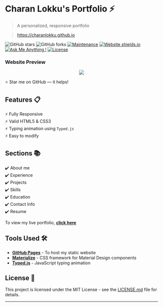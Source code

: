 # Charan Lokku's Portfolio ⚡️ 
> A personalized, responsive portfolio 

> https://charanlokku.github.io

![GitHub stars](https://img.shields.io/github/stars/charanlokku/charanlokku.github.io) 
![GitHub forks](https://img.shields.io/github/forks/charanlokku/charanlokku.github.io)
[![Maintenance](https://img.shields.io/badge/maintained-yes-green.svg)](https://github.com/charanlokku/charanlokku.github.io/commits/master)
[![Website shields.io](https://img.shields.io/badge/website-up-yellow)](http://charanlokku.github.io/)
[![Ask Me Anything !](https://img.shields.io/badge/ask%20me-linkedin-1abc9c.svg)](https://www.linkedin.com/in/your-linkedin/)
[![License](http://img.shields.io/:license-mit-blue.svg?style=flat-square)](http://badges.mit-license.org)

### Website Preview
<p align="center"> 
  <kbd>
    <a href="https://charanlokku.github.io" target="_blank"><img src="examples/preview.gif">
  </a>
  </kbd>
</p>

:star: Star me on GitHub — it helps!

## Features 📋
⚡️ Fully Responsive\
⚡️ Valid HTML5 & CSS3\
⚡️ Typing animation using `Typed.js`\
⚡️ Easy to modify

## Sections 📚
✔️ About me\
✔️ Experience\
✔️ Projects \
✔️ Skills \
✔️ Education\
✔️ Contact Info\
✔️ Resume

To view my live portfolio, **[click here](https://charanlokku.github.io/)**

## Tools Used 🛠️
* [<b>GitHub Pages</b>](https://create-react-app.dev/docs/deployment/#github-pages) - To host my static website
* [<b>Materialize</b>](https://materializecss.com/) - CSS framework for Material Design components
* [<b>Typed.js</b>](https://mattboldt.com/demos/typed-js/) - JavaScript typing animation

## License 📄
This project is licensed under the MIT License - see the [LICENSE.md](./LICENSE) file for details.

---
